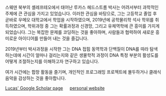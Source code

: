 스웨덴 북부의 셸레프테오에서 태어난 루카스 헤드스트롬 박사는 어려서부터 과학적인 주제에 큰 관심을 가지고 있었습니다. 이러한 관심을 바탕으로, 그는 고등학교 졸업 후 곧바로 우메오 대학교에서 학업을 시작하였으며, 2019년에 공학물리학 석사 학위를 취득하였으며, 학위과정 중 그는 확률과정과 신경망, 그리고 유체역학에 큰 흥미를 가지게 되었습니다. 그는 복잡한 문제를 코딩하는 것을 좋아하며, 사람들과 협력하여 새로운 흥미로운 아이디어를 만들어 내는 것을 즐깁니다.

2019년부터 박사과정을 시작한 그는 DNA 접힘 동역학과 단백질이 DNA를 따라 탐색하는데에 시간이 얼마나 걸리는지와 같은 생물학적 과정이 DNA 특정 부분의 활성도를 어떻게 조절하는지를 이해하고자 연구하고 있습니다. 

여가 시간에는 합창 활동을 즐기며, 개인적인 프로그래밍 프로젝트에 몰두하거나 클래식 음악을 감상하는 것을 좋아합니다.

 [Lucas' Google Scholar page](https://scholar.google.se/citations?hl=en&user=zEhWOwsAAAAJ)
 &emsp; [personal website](https://lucashedstrom.com)
